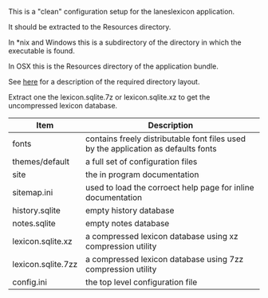 This is a "clean" configuration setup for the laneslexicon application.

It should be extracted to the Resources directory.

In *nix and Windows this is a subdirectory of the directory in which the executable is found.

In OSX this is the Resources directory of the application bundle.

See [here](http://laneslexicon.github.io/lexicon/site/custom/themes/index.html) for a description of the required directory layout.


Extract one the lexicon.sqlite.7z or lexicon.sqlite.xz to get the uncompressed lexicon database.

| Item|   Description                                          |
|-------------|-------------------------------------|
| fonts |  contains freely distributable font files used by the application as defaults fonts |
| themes/default| a full set of configuration files |
| site         | the in program documentation      |
| sitemap.ini   | used to load the corroect help page for inline documentation|
| history.sqlite | empty history database |
| notes.sqlite   | empty notes database |
| lexicon.sqlite.xz | a compressed lexicon database using xz compression utility|
| lexicon.sqlite.7zz | a compressed lexicon database using 7zz compression utility|
| config.ini | the top level configuration file |

